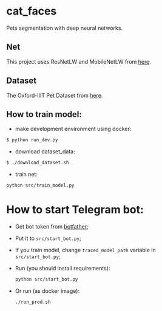 # cat_faces

Pets segmentation with deep neural networks.

## Net

This project uses ResNetLW and MobileNetLW from [here](https://github.com/DrSleep/light-weight-refinenet).

## Dataset

The Oxford-IIIT Pet Dataset from [here](https://www.robots.ox.ac.uk/~vgg/data/pets).

## How to train model:

* make development environment using docker:

```bash
$ python run_dev.py
```

* download dataset_data:

```bash
$ ./download_dataset.sh
```

* train net:

```bash
python src/train_model.py
```


# How to start Telegram bot:

* Get bot token from [botfather](https://t.me/botfather);

* Put it to `src/start_bot.py`;

* If you train model, change `traced_model_path` variable in `src/start_bot.py`;

* Run (you should install requirements):

    ```bash
    python src/start_bot.py
    ```
  
* Or run (as docker image):

    ```bash
    ./run_prod.sh
    ```
